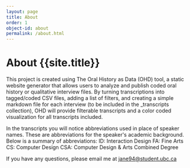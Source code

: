 ```yaml
---
layout: page
title: About 
order: 1
object-id: about
permalink: /about.html
---
```

# About {{site.title}}

This project is created using The Oral History as Data (OHD) tool, a static website generator that allows users to analyze and publish coded oral history or qualitative interview files. By turning transcriptions into tagged/coded CSV files, adding a list of filters, and creating a simple markdown file for each interview (to be included in the _transcripts collection), OHD will provide filterable transcripts and a color coded visualization for all transcripts included. 

In the transcripts you will notice abbreviations used in place of speaker names. These are abbreviations for the speaker's academic background. Below is a summary of abbreviations:
 ID: Interaction Design
 FA: Fine Arts
 CS: Computer Design
 CSA: Computer Design & Arts Combined Degree
 
If you have any questions, please email me at jane94@student.ubc.ca

 





